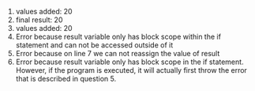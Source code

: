 1. values added: 20
2. final result: 20
3. values added: 20
4. Error because result variable only has block scope within the if statement and can not be accessed outside of it
5. Error because on line 7 we can not reassign the value of result
6. Error because result variable only has block scope in the if statement. However, if the program is executed, it will actually first throw the error that is described in question 5.